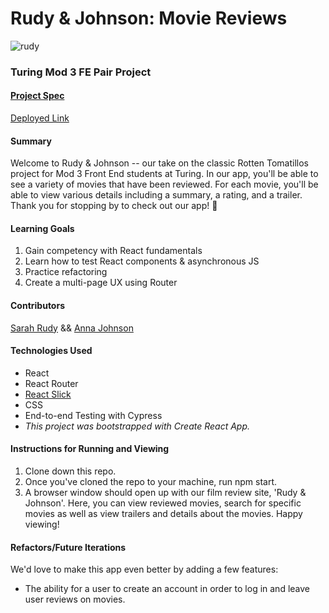 # Rudy & Johnson: Movie Reviews 

![rudy](https://user-images.githubusercontent.com/78389005/140618188-de0e2853-11d5-40cf-b15b-ef8d26800fb9.gif)

### Turing Mod 3 FE Pair Project
#### [Project Spec](https://frontend.turing.edu/projects/module-3/rancid-tomatillos-v3.html)

[Deployed Link](https://rudy-and-johnson-movies.surge.sh/) 

#### Summary
Welcome to Rudy & Johnson -- our take on the classic Rotten Tomatillos project for Mod 3 Front End students at Turing. In our app, you'll be able to see a variety of movies that have been reviewed. For each movie, you'll be able to view various details including a summary, a rating, and a trailer. Thank you for stopping by to check out our app! 🍿

#### Learning Goals
1. Gain competency with React fundamentals
2. Learn how to test React components & asynchronous JS
3. Practice refactoring
4. Create a multi-page UX using Router

#### Contributors
[Sarah Rudy](https://github.com/sarahrudy) && [Anna Johnson](https://github.com/annnuuuh)

#### Technologies Used
* React
* React Router
* [React Slick](https://react-slick.neostack.com/)
* CSS
* End-to-end Testing with Cypress
* _This project was bootstrapped with Create React App._

#### Instructions for Running and Viewing
1. Clone down this repo. 
2. Once you've cloned the repo to your machine, run npm start.
3. A browser window should open up with our film review site, 'Rudy & Johnson'. Here, you can view reviewed movies, search for specific movies as well as view trailers and details about the movies. Happy viewing!

#### Refactors/Future Iterations
We'd love to make this app even better by adding a few features:
* The ability for a user to create an account in order to log in and leave user reviews on movies.
